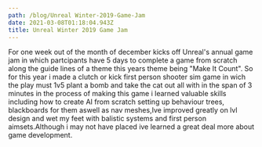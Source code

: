 ```yaml
---
path: /blog/Unreal Winter-2019-Game-Jam
date: 2021-03-08T01:18:04.943Z
title: Unreal Winter 2019 Game Jam
---
```

For one week out of the month of december kicks off Unreal's annual game jam in which partcipants have 5 days to complete a game from scratch along the guide lines of a theme this years theme being "Make It Count". So for this year i made a clutch or kick first person shooter sim game in wich the play must 1v5 plant a bomb and take the cat out all with in the span of 3 minutes in the process of making this game i learned valuable skills including how to create AI from scratch setting up behaviour trees, blackboards for them aswell as nav meshes,Ive improved greatly on lvl design and wet my feet with balistic systems and first person aimsets.Although i may not have placed ive learned a great deal more about game development.